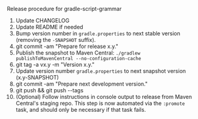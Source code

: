 Release procedure for gradle-script-grammar

1. Update CHANGELOG
1. Update README if needed
1. Bump version number in `gradle.properties` to next stable version (removing the `-SNAPSHOT` suffix).
1. git commit -am "Prepare for release x.y."
1. Publish the snapshot to Maven Central: `./gradlew publishToMavenCentral --no-configuration-cache`
1. git tag -a vx.y -m "Version x.y."
1. Update version number `gradle.properties` to next snapshot version (x.y-SNAPSHOT)
1. git commit -am "Prepare next development version."
1. git push && git push --tags
1. (Optional) Follow instructions in console output to release from Maven Central's staging repo.
   This step is now automated via the `:promote` task, and should only be necessary if that task
   fails.
